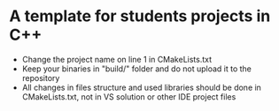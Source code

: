 # A template for students projects in C++

- Change the project name on line 1 in CMakeLists.txt
- Keep your binaries in "build/" folder and do not upload it to the repository
- All changes in files structure and used libraries should be done in CMakeLists.txt, not in VS solution or other IDE project files